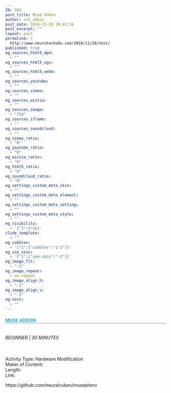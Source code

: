 ```yaml
---
ID: 502
post_title: Muse Addon
author: ntx_admin
post_date: 2016-11-28 10:41:34
post_excerpt: ""
layout: post
permalink: >
  http://www.neurotechedu.com/2016/11/28/test/
published: true
eg_sources_html5_mp4:
  - ""
eg_sources_html5_ogv:
  - ""
eg_sources_html5_webm:
  - ""
eg_sources_youtube:
  - ""
eg_sources_vimeo:
  - ""
eg_sources_wistia:
  - ""
eg_sources_image:
  - "754"
eg_sources_iframe:
  - ""
eg_sources_soundcloud:
  - ""
eg_vimeo_ratio:
  - "0"
eg_youtube_ratio:
  - "0"
eg_wistia_ratio:
  - "0"
eg_html5_ratio:
  - "0"
eg_soundcloud_ratio:
  - "0"
eg_settings_custom_meta_skin:
  - ""
eg_settings_custom_meta_element:
  - ""
eg_settings_custom_meta_setting:
  - ""
eg_settings_custom_meta_style:
  - ""
eg_visibility:
  - '{"1":true}'
slide_template:
  - ""
eg_cobbles:
  - '{"1":{"cobbles":"1:1"}}'
eg_use_skin:
  - '{"1":{"use-skin":"-1"}}'
eg_image_fit:
  - "-1"
eg_image_repeat:
  - no-repeat
eg_image_align_h:
  - "-1"
eg_image_align_v:
  - "-1"
eg-test:
  - ""
---
```

<h4 style="text-align: left; color:rgb(35, 178, 198);text-transform:uppercase; border-bottom: 1px solid grey"><strong>MUSE ADDON</strong></h4><br>
<h6 style="margin-top: 0;text-transform:uppercase;">Beginner | 30 minutes</h6><br>
Activity Type: Hardware Modification<br>
Maker of Content:<br>
Length: <br>
Link:<p style="text-align: left;">https://github.com/neuralcubes/musephero</p><br.
Topics: Method for them to provide feedback?<br>